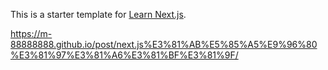 This is a starter template for [Learn Next.js](https://nextjs.org/learn).

https://m-88888888.github.io/post/next.js%E3%81%AB%E5%85%A5%E9%96%80%E3%81%97%E3%81%A6%E3%81%BF%E3%81%9F/